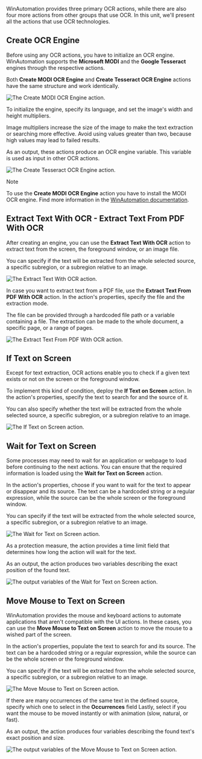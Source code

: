 WinAutomation provides three primary OCR actions, while there are also four more actions from other groups that use OCR. In this unit, we'll present all the actions that use OCR technologies.  

## Create OCR Engine

Before using any OCR actions, you have to initialize an OCR engine. WinAutomation supports the **Microsoft MODI** and the **Google Tesseract** engines through the respective actions.

Both **Create MODI OCR Engine** and **Create Tesseract OCR Engine** actions have the same structure and work identically. 

![The Create MODI OCR Engine action.](..\media\create-modi.png)

To initialize the engine, specify its language, and set the image's width and height multipliers. 

Image multipliers increase the size of the image to make the text extraction or searching more effective. Avoid using values greater than two, because high values may lead to failed results. 

As an output, these actions produce an OCR engine variable. This variable is used as input in other OCR actions.

![The Create Tesseract OCR Engine action.](..\media\create-tesseract.png)

> [!NOTE]
> To use the **Create MODI OCR Engine** action you have to install the MODI OCR engine. Find more information in the [WinAutomation documentation](https://docs.winautomation.com/en/install-modi.html).

## Extract Text With OCR - Extract Text From PDF With OCR

After creating an engine, you can use the **Extract Text With OCR** action to extract text from the screen, the foreground window, or an image file.

You can specify if the text will be extracted from the whole selected source, a specific subregion, or a subregion relative to an image.

![The Extract Text With OCR action.](..\media\extract-text.png)

In case you want to extract text from a PDF file, use the **Extract Text From PDF With OCR** action. In the action's properties, specify the file and the extraction mode.

The file can be provided through a hardcoded file path or a variable containing a file. The extraction can be made to the whole document, a specific page, or a range of pages.

![The Extract Text From PDF With OCR action.](..\media\extract-text-pdf.png)

## If Text on Screen

Except for text extraction, OCR actions enable you to check if a given text exists or not on the screen or the foreground window. 

To implement this kind of condition, deploy the **If Text on Screen** action. In the action's properties, specify the text to search for and the source of it. 

You can also specify whether the text will be extracted from the whole selected source, a specific subregion, or a subregion relative to an image.

![The If Text on Screen action.](..\media\if-text-screen.png)

## Wait for Text on Screen

Some processes may need to wait for an application or webpage to load before continuing to the next actions. You can ensure that the required information is loaded using the **Wait for Text on Screen** action.

In the action's properties, choose if you want to wait for the text to appear or disappear and its source. The text can be a hardcoded string or a regular expression, while the source can be the whole screen or the foreground window. 

You can specify if the text will be extracted from the whole selected source, a specific subregion, or a subregion relative to an image.

![The Wait for Text on Screen action.](..\media\wait-text.png)

As a protection measure, the action provides a time limit field that determines how long the action will wait for the text.

As an output, the action produces two variables describing the exact position of the found text. 

![The output variables of the Wait for Text on Screen action.](..\media\wait-text-outputs.png)

## Move Mouse to Text on Screen

WinAutomation provides the mouse and keyboard actions to automate applications that aren't compatible with the UI actions. In these cases, you can use the **Move Mouse to Text on Screen** action to move the mouse to a wished part of the screen. 

In the action's properties, populate the text to search for and its source. The text can be a hardcoded string or a regular expression, while the source can be the whole screen or the foreground window. 

You can specify if the text will be extracted from the whole selected source, a specific subregion, or a subregion relative to an image.

![The Move Mouse to Text on Screen action.](..\media\move-mouse.png)


If there are many occurrences of the same text in the defined source, specify which one to select in the **Occurrences** field Lastly, select if you want the mouse to be moved instantly or with animation (slow, natural, or fast). 

As an output, the action produces four variables describing the found text's exact position and size. 

![The output variables of the Move Mouse to Text on Screen action.](..\media\move-mouse-outputs.png)